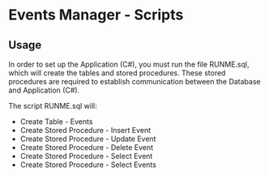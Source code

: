 Events Manager - Scripts
========================

Usage
-----

In order to set up the Application (C#), you must run the file RUNME.sql, which will create the tables and stored procedures. These stored procedures are required to establish communication between the Database and Application (C#).

The script RUNME.sql will:

*   Create Table - Events
*   Create Stored Procedure - Insert Event
*   Create Stored Procedure - Update Event
*   Create Stored Procedure - Delete Event
*   Create Stored Procedure - Select Event
*   Create Stored Procedure - Select Events